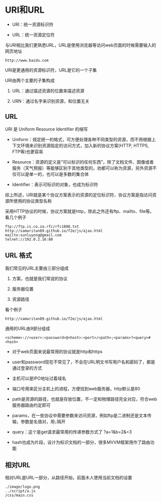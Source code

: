 # URI和URL

* URI：统一资源标识符

* URL：统一资源定位符

与URI相比我们更熟悉URL，URL是使用浏览器等访问web页面的时候需要输入的网页地址

	http://www.baidu.com

URI是更通用的资源标识符，URL是它的一个子集

URI由两个主要的子集构成

1. URL：通过描述资源的位置来描述资源

2. URN：通过名字来识别资源，和位置无关

## URL

URI 是 Uniform Resource Identifier 的缩写

* Uniform：规定统一的格式，可方便处理各种不同类型的资源，而不用根据上下文环境来识别资源指定的访问方式，加入新的协议方案(HTTP, HTTPS, FTP等)也更容易

* Resource：资源的定义是“可以标识的任何东西”，除了文档文件、图像或者服务（天气预报）等能够区别于其他类型的，劝都可以称为资源，另外资源不仅可以是单一的，也可以是多数的集合体

* Identifier：表示可标识的对象，也成为标识符

综上所述，URI就是某个协议方案表示的资源的定位标识符，协议方案是指访问资源所使用的协议类型名称

采用HTTP协议的时候，协议方案就是http，除此之外还有ftp、mailto、file等。看几个例子

	ftp://ftp.is.co.za.rfc/rfc1808.txt
	http://samaritan89.github.io/f2e/js/ajax.html
	mailto:sunluyong@gmail.com
	telnet://192.0.2.16:80

## URL 格式

我们常见的URL主要由三部分组成

1. 方案，也就是我们常说的协议

2. 服务器位置

3. 资源路径

看个例子

	http://samaritan89.github.io/f2e/js/ajax.html

通用的URL由9部分组成

	<scheme>://<user>:<password>@<host>:<port>/<path>;<params>?<query>#<hash>

* 对于web页面来说最常用的协议就是http和https

* user和password现在不常见了，不会在URL明文书写用户名和密码了，都是通过登录的方式

* 主机可以是IPO地址过着域名

* 端口号用来区分主机上的进程，方便找到web服务器，http默认是80

* path是资源的路径，也就是存放位置，不一定和物理路径完全对应，符合web服务器路由约定即可

* params，在一些协议中需要参数来访问资源，例如ftp是二进制还是文本传输，参数是名值对，用`;`隔开

* query：这个是get请求最常用的传递参数方式了 ?a=1&b=2&=3

* hash也成为片段，设计为标识文档的一部分，很多MVVM框架用作了路由功能

## 相对URL

相对URL是URL一部分，从路径开始，前面木人使用当前文档的设置

	./image/logo.png
	../script/a.js
	/css/main.css






